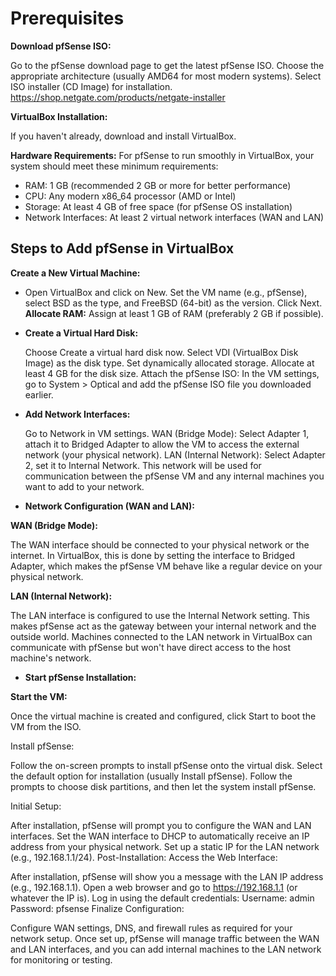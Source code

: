 # Prerequisites

**Download pfSense ISO:**

Go to the pfSense download page to get the latest pfSense ISO.
Choose the appropriate architecture (usually AMD64 for most modern systems).
Select ISO installer (CD Image) for installation.
https://shop.netgate.com/products/netgate-installer

**VirtualBox Installation:**

If you haven't already, download and install VirtualBox.

**Hardware Requirements:**
For pfSense to run smoothly in VirtualBox, your system should meet these minimum requirements:

- RAM: 1 GB (recommended 2 GB or more for better performance)
- CPU: Any modern x86_64 processor (AMD or Intel)
- Storage: At least 4 GB of free space (for pfSense OS installation)
- Network Interfaces: At least 2 virtual network interfaces (WAN and LAN)
  
## Steps to Add pfSense in VirtualBox
**Create a New Virtual Machine:**

- Open VirtualBox and click on New.
  Set the VM name (e.g., pfSense), select BSD as the type, and FreeBSD (64-bit) as the version.
  Click Next.
  **Allocate RAM:**
  Assign at least 1 GB of RAM (preferably 2 GB if possible).

- **Create a Virtual Hard Disk:**

  Choose Create a virtual hard disk now.
  Select VDI (VirtualBox Disk Image) as the disk type.
  Set dynamically allocated storage.
  Allocate at least 4 GB for the disk size.
  Attach the pfSense ISO:
  In the VM settings, go to System > Optical and add the pfSense ISO file you downloaded earlier.
  
- **Add Network Interfaces:**

  Go to Network in VM settings.
  WAN (Bridge Mode): Select Adapter 1, attach it to Bridged Adapter to allow the VM to access the external network (your physical network).
  LAN (Internal Network): Select Adapter 2, set it to Internal Network. This network will be used for communication between the pfSense VM and any internal machines you want to add to your network.
  
- **Network Configuration (WAN and LAN):**
  
**WAN (Bridge Mode):**

The WAN interface should be connected to your physical network or the internet. In VirtualBox, this is done by setting the interface to Bridged Adapter, which makes the pfSense VM behave like a regular device on your physical network.

**LAN (Internal Network):**

The LAN interface is configured to use the Internal Network setting. This makes pfSense act as the gateway between your internal network and the outside world. Machines connected to the LAN network in VirtualBox can communicate with pfSense but won't have direct access to the host machine's network.


- **Start pfSense Installation:**

**Start the VM:**

Once the virtual machine is created and configured, click Start to boot the VM from the ISO.

Install pfSense:

Follow the on-screen prompts to install pfSense onto the virtual disk.
Select the default option for installation (usually Install pfSense).
Follow the prompts to choose disk partitions, and then let the system install pfSense.

Initial Setup:

After installation, pfSense will prompt you to configure the WAN and LAN interfaces.
Set the WAN interface to DHCP to automatically receive an IP address from your physical network.
Set up a static IP for the LAN network (e.g., 192.168.1.1/24).
Post-Installation:
Access the Web Interface:

After installation, pfSense will show you a message with the LAN IP address (e.g., 192.168.1.1).
Open a web browser and go to https://192.168.1.1 (or whatever the IP is).
Log in using the default credentials:
Username: admin
Password: pfsense
Finalize Configuration:

Configure WAN settings, DNS, and firewall rules as required for your network setup.
Once set up, pfSense will manage traffic between the WAN and LAN interfaces, and you can add internal machines to the LAN network for monitoring or testing.

